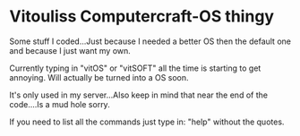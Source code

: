 # Vitouliss Computercraft-OS thingy

Some stuff I coded...Just because I needed a better OS then the default one and because I just want my own. 

Currently typing in "vitOS" or "vitSOFT" all the time is starting to get annoying. Will actually be turned into a OS soon.

It's only used in my server...Also keep in mind that near the end of the code....Is a mud hole sorry. 

If you need to list all the commands just type in: "help" without the quotes.
